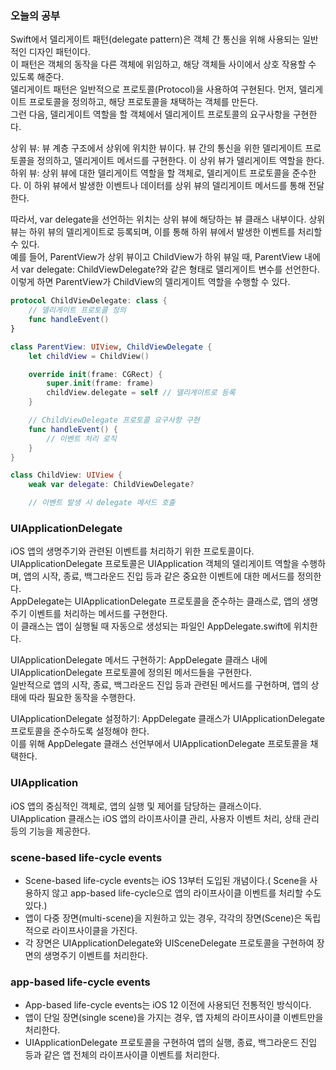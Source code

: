 ### 오늘의 공부

Swift에서 델리게이트 패턴(delegate pattern)은 객체 간 통신을 위해 사용되는 일반적인 디자인 패턴이다.<br>
이 패턴은 객체의 동작을 다른 객체에 위임하고, 해당 객체들 사이에서 상호 작용할 수 있도록 해준다.<br>
델리게이트 패턴은 일반적으로 프로토콜(Protocol)을 사용하여 구현된다. 먼저, 델리게이트 프로토콜을 정의하고, 해당 프로토콜을 채택하는 객체를 만든다.<br>
그런 다음, 델리게이트 역할을 할 객체에서 델리게이트 프로토콜의 요구사항을 구현한다.<br>

상위 뷰: 뷰 계층 구조에서 상위에 위치한 뷰이다. 뷰 간의 통신을 위한 델리게이트 프로토콜을 정의하고, 델리게이트 메서드를 구현한다. 이 상위 뷰가 델리게이트 역할을 한다.<br>
하위 뷰: 상위 뷰에 대한 델리게이트 역할을 할 객체로, 델리게이트 프로토콜을 준수한다. 이 하위 뷰에서 발생한 이벤트나 데이터를 상위 뷰의 델리게이트 메서드를 통해 전달한다.<br>

따라서, var delegate을 선언하는 위치는 상위 뷰에 해당하는 뷰 클래스 내부이다. 상위 뷰는 하위 뷰의 델리게이트로 등록되며, 이를 통해 하위 뷰에서 발생한 이벤트를 처리할 수 있다.<br>
예를 들어, ParentView가 상위 뷰이고 ChildView가 하위 뷰일 때, ParentView 내에서 var delegate: ChildViewDelegate?와 같은 형태로 델리게이트 변수를 선언한다.<br>
이렇게 하면 ParentView가 ChildView의 델리게이트 역할을 수행할 수 있다.<br>

```swift
protocol ChildViewDelegate: class {
    // 델리게이트 프로토콜 정의
    func handleEvent()
}

class ParentView: UIView, ChildViewDelegate {
    let childView = ChildView()

    override init(frame: CGRect) {
        super.init(frame: frame)
        childView.delegate = self // 델리게이트로 등록
    }

    // ChildViewDelegate 프로토콜 요구사항 구현
    func handleEvent() {
        // 이벤트 처리 로직
    }
}

class ChildView: UIView {
    weak var delegate: ChildViewDelegate?

    // 이벤트 발생 시 delegate 메서드 호출

```


### UIApplicationDelegate
iOS 앱의 생명주기와 관련된 이벤트를 처리하기 위한 프로토콜이다. UIApplicationDelegate 프로토콜은 UIApplication 객체의 델리게이트 역할을 수행하며, 앱의 시작, 종료, 백그라운드 진입 등과 같은 중요한 이벤트에 대한 메서드를 정의한다.<br>
AppDelegate는 UIApplicationDelegate 프로토콜을 준수하는 클래스로, 앱의 생명주기 이벤트를 처리하는 메서드를 구현한다.<br>
이 클래스는 앱이 실행될 때 자동으로 생성되는 파일인 AppDelegate.swift에 위치한다.<br>

UIApplicationDelegate 메서드 구현하기: AppDelegate 클래스 내에 UIApplicationDelegate 프로토콜에 정의된 메서드들을 구현한다.<br>
일반적으로 앱의 시작, 종료, 백그라운드 진입 등과 관련된 메서드를 구현하며, 앱의 상태에 따라 필요한 동작을 수행한다.<br>

UIApplicationDelegate 설정하기: AppDelegate 클래스가 UIApplicationDelegate 프로토콜을 준수하도록 설정해야 한다.<br>
이를 위해 AppDelegate 클래스 선언부에서 UIApplicationDelegate 프로토콜을 채택한다.<br>

### UIApplication
iOS 앱의 중심적인 객체로, 앱의 실행 및 제어를 담당하는 클래스이다.<br>
UIApplication 클래스는 iOS 앱의 라이프사이클 관리, 사용자 이벤트 처리, 상태 관리 등의 기능을 제공한다.<br>


### scene-based life-cycle events
- Scene-based life-cycle events는 iOS 13부터 도입된 개념이다.(
Scene을 사용하지 않고 app-based life-cycle으로 앱의 라이프사이클 이벤트를 처리할 수도 있다.)
- 앱이 다중 장면(multi-scene)을 지원하고 있는 경우, 각각의 장면(Scene)은 독립적으로 라이프사이클을 가진다.
- 각 장면은 UIApplicationDelegate와 UISceneDelegate 프로토콜을 구현하여 장면의 생명주기 이벤트를 처리한다.


### app-based life-cycle events
- App-based life-cycle events는 iOS 12 이전에 사용되던 전통적인 방식이다.
- 앱이 단일 장면(single scene)을 가지는 경우, 앱 자체의 라이프사이클 이벤트만을 처리한다.
- UIApplicationDelegate 프로토콜을 구현하여 앱의 실행, 종료, 백그라운드 진입 등과 같은 앱 전체의 라이프사이클 이벤트를 처리한다.

